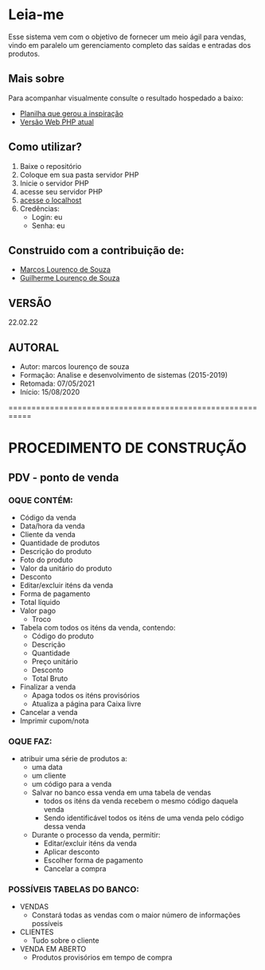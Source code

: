 # Leia-me #
Esse sistema vem com o objetivo de fornecer um meio ágil para vendas, vindo em paralelo um gerenciamento completo das saídas e entradas dos produtos.

## Mais sobre ###
Para acompanhar visualmente consulte o resultado hospedado a baixo:
* [Planilha que gerou a inspiração](https://docs.google.com/spreadsheets/d/1pJ--yzG6VrxPxR_o_40j-sA7D_EZL4uiNFwE5naOMi0/edit#gid=902601484)
* [Versão Web PHP atual](https://estoque-junto.lourencoautopecas.com.br)

## Como utilizar?
1. Baixe o repositório
2. Coloque em sua pasta servidor PHP
3. Inicie o servidor PHP
4. acesse seu servidor PHP
5. [acesse o localhost](https://localhost)
6. Credências:
    - Login: eu
    - Senha: eu

## Construido com a contribuição de: ###
* [Marcos Lourenço de Souza](https://www.linkedin.com/in/marcos-louren%C3%A7o-20a041141/)
* [Guilherme Lourenço de Souza](https://www.linkedin.com/in/guilherme-louren%C3%A7o-de-souza-32060a230//)
 

## VERSÃO
22.02.22

## AUTORAL
- Autor: marcos lourenço de souza
- Formação: Analise e desenvolvimento de sistemas (2015-2019)
- Retomada: 07/05/2021
- Início: 15/08/2020


===========================================================


# PROCEDIMENTO DE CONSTRUÇÃO
 
## PDV - ponto de venda
### OQUE CONTÉM:
 - Código da venda
 - Data/hora da venda
 - Cliente da venda
 - Quantidade de produtos
 - Descrição do produto
 - Foto do produto
 - Valor da unitário do produto
- Desconto
- Editar/excluir iténs da venda
- Forma de pagamento
- Total líquido
- Valor pago
    - Troco 
- Tabela com todos os iténs da venda, contendo:
    - Código do produto
    - Descrição
    - Quantidade
    - Preço unitário
    - Desconto
    - Total Bruto
- Finalizar a venda 
    - Apaga todos os iténs provisórios
    - Atualiza a página para Caixa livre
- Cancelar a venda  
- Imprimir cupom/nota

### OQUE FAZ:
- atribuir uma série de produtos a:
    - uma data    
    - um cliente
    - um código para a venda
    - Salvar no banco essa venda em uma tabela de vendas
        - todos os iténs da venda recebem o mesmo código daquela venda
        - Sendo identificável todos os iténs de uma venda pelo código dessa venda
    - Durante o processo da venda, permitir:
        - Editar/excluir iténs da venda
        - Aplicar desconto
        - Escolher forma de pagamento
        - Cancelar a compra

### POSSÍVEIS TABELAS DO BANCO:
- VENDAS
    - Constará todas as vendas com o maior número de informações possíveis
- CLIENTES
    - Tudo sobre o cliente
- VENDA EM ABERTO
    - Produtos provisórios em tempo de compra
    
